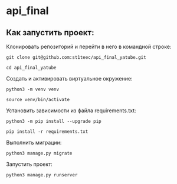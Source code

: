 # api_final
## Как запустить проект:
Клонировать репозиторий и перейти в него в командной строке:

`git clone git@github.com:st1teec/api_final_yatube.git`

`cd api_final_yatube`

Cоздать и активировать виртуальное окружение:

`python3 -m venv venv`

`source venv/bin/activate`

Установить зависимости из файла requirements.txt:

`python3 -m pip install --upgrade pip`

`pip install -r requirements.txt`

Выполнить миграции:

`python3 manage.py migrate`

Запустить проект:

`python3 manage.py runserver`
